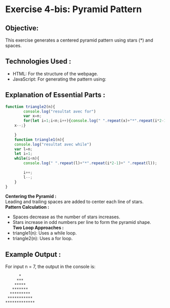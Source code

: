 # Exercise 4-bis: Pyramid Pattern
 ## Objective:
This exercise generates a centered pyramid pattern using stars (*) and spaces. 
## Technologies Used :
 - HTML: For the structure of the webpage.
 - JavaScript: For generating the pattern using:

## Explanation of Essential Parts :
```js
function triangle2(n){
        console.log("resultat avec for")
        var x=n;
        for(let i=1;i<n;i++){console.log(" ".repeat(x)+"*".repeat(i*2-1)+" ".repeat(x));
    x--;}
        
    }
    function triangle1(n){
    console.log("resultat avec while")
    var l=n;
    let i=1;
    while(i<n){
        console.log(" ".repeat(l)+"*".repeat(i*2-1)+" ".repeat(l));
       
        i++;
        l--;
    }
}
```
**Centering the Pyramid :**  
Leading and trailing spaces are added to center each line of stars.  
**Pattern Calculation :**  
 - Spaces decrease as the number of stars increases.  
 - Stars increase in odd numbers per line to form the pyramid shape.  
**Two Loop Approaches :**  
 - triangle1(n): Uses a while loop.  
 - triangle2(n): Uses a for loop.  

## Example Output :
For input n = 7, the output in the console is:
```text
      *
     ***
    *****
   *******
  *********
 ***********
*************
```
